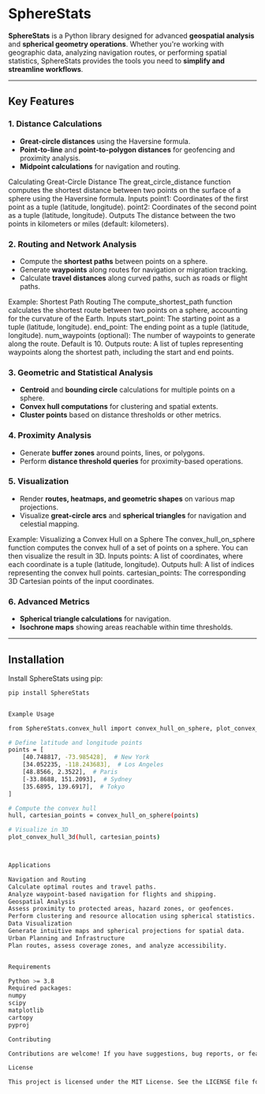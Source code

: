 # **SphereStats**

**SphereStats** is a Python library designed for advanced **geospatial analysis** and **spherical geometry operations**. Whether you're working with geographic data, analyzing navigation routes, or performing spatial statistics, SphereStats provides the tools you need to **simplify and streamline workflows**.

---

## **Key Features**

### **1. Distance Calculations**
- **Great-circle distances** using the Haversine formula.
- **Point-to-line** and **point-to-polygon distances** for geofencing and proximity analysis.
- **Midpoint calculations** for navigation and routing.

 Calculating Great-Circle Distance
The great_circle_distance function computes the shortest distance between two points on the surface of a sphere using the Haversine formula.
Inputs
point1: Coordinates of the first point as a tuple (latitude, longitude).
point2: Coordinates of the second point as a tuple (latitude, longitude).
Outputs
The distance between the two points in kilometers or miles (default: kilometers).

### **2. Routing and Network Analysis**
- Compute the **shortest paths** between points on a sphere.
- Generate **waypoints** along routes for navigation or migration tracking.
- Calculate **travel distances** along curved paths, such as roads or flight paths.

Example: Shortest Path Routing
The compute_shortest_path function calculates the shortest route between two points on a sphere, accounting for the curvature of the Earth.
Inputs
start_point: The starting point as a tuple (latitude, longitude).
end_point: The ending point as a tuple (latitude, longitude).
num_waypoints (optional): The number of waypoints to generate along the route. Default is 10.
Outputs
route: A list of tuples representing waypoints along the shortest path, including the start and end points.



### **3. Geometric and Statistical Analysis**
- **Centroid** and **bounding circle** calculations for multiple points on a sphere.
- **Convex hull computations** for clustering and spatial extents.
- **Cluster points** based on distance thresholds or other metrics.

### **4. Proximity Analysis**
- Generate **buffer zones** around points, lines, or polygons.
- Perform **distance threshold queries** for proximity-based operations.

### **5. Visualization**
- Render **routes, heatmaps, and geometric shapes** on various map projections.
- Visualize **great-circle arcs** and **spherical triangles** for navigation and celestial mapping.


Example: Visualizing a Convex Hull on a Sphere
The convex_hull_on_sphere function computes the convex hull of a set of points on a sphere. You can then visualize the result in 3D.
Inputs
points: A list of coordinates, where each coordinate is a tuple (latitude, longitude).
Outputs
hull: A list of indices representing the convex hull points.
cartesian_points: The corresponding 3D Cartesian points of the input coordinates.



### **6. Advanced Metrics**
- **Spherical triangle calculations** for navigation.
- **Isochrone maps** showing areas reachable within time thresholds.

---

## **Installation**

Install SphereStats using pip:

```bash
pip install SphereStats


Example Usage

from SphereStats.convex_hull import convex_hull_on_sphere, plot_convex_hull_3d

# Define latitude and longitude points
points = [
    [40.748817, -73.985428],  # New York
    [34.052235, -118.243683],  # Los Angeles
    [48.8566, 2.3522],  # Paris
    [-33.8688, 151.2093],  # Sydney
    [35.6895, 139.6917],  # Tokyo
]

# Compute the convex hull
hull, cartesian_points = convex_hull_on_sphere(points)

# Visualize in 3D
plot_convex_hull_3d(hull, cartesian_points)



Applications

Navigation and Routing
Calculate optimal routes and travel paths.
Analyze waypoint-based navigation for flights and shipping.
Geospatial Analysis
Assess proximity to protected areas, hazard zones, or geofences.
Perform clustering and resource allocation using spherical statistics.
Data Visualization
Generate intuitive maps and spherical projections for spatial data.
Urban Planning and Infrastructure
Plan routes, assess coverage zones, and analyze accessibility.


Requirements

Python >= 3.8
Required packages:
numpy
scipy
matplotlib
cartopy
pyproj

Contributing

Contributions are welcome! If you have suggestions, bug reports, or feature requests, feel free to submit an issue or pull request on the GitHub repository.

License

This project is licensed under the MIT License. See the LICENSE file for details.


